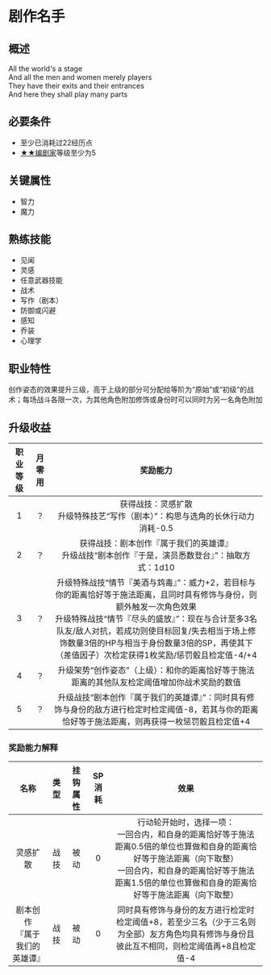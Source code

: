 # 剧作名手

## 概述

All the world's a stage<br>And all the men and women merely players<br>They have their exits and their entrances<br>And here they shall play many parts

## 必要条件

* 至少已消耗过22经历点
* <a href="../2-Playwright" target="_blank">★★编剧家</a>等级至少为5

## 关键属性

* 智力
* 魔力

## 熟练技能

* 见闻
* 灵感
* 任意武器技能
* 战术
* 写作（剧本）
* 防御或闪避
* 感知
* 乔装
* 心理学

## 职业特性

创作姿态的效果提升三级，高于上级的部分可分配给等阶为“原始”或“初级”的战术；每场战斗各限一次，为其他角色附加修饰或身份时可以同时为另一名角色附加

## 升级收益

职业等级|月零用|奖励能力
:--:|:--:|:--:
1|？|获得战技：灵感扩散<br>升级特殊技艺“写作（剧本）”：构思与选角的长休行动力消耗-0.5
2|？|获得战技：剧本创作『属于我们的英雄谭』<br>升级战技“剧本创作『于是，演员悉数登台』”：抽取方式：1d10
3|？|升级特殊战技“情节『美酒与鸩毒』”：威力+2，若目标与你的距离恰好等于施法距离，且同时具有修饰与身份，则额外触发一次角色效果<br>升级特殊战技“情节『尽头的盛放』”：现在与合计至多3名队友/敌人对抗，若成功则使目标回复/失去相当于场上修饰数量3倍的HP与相当于身份数量3倍的SP，再使其下（差值因子）次检定获得1枚奖励/惩罚骰且检定值-4/+4
4|？|升级架势“创作姿态”（上级）：和你的距离恰好等于施法距离的其他队友检定阈值增加你战术奖励的数值
5|？|升级战技“剧本创作『属于我们的英雄谭』”：同时具有修饰与身份的敌方进行检定时检定阈值-8，若其与你的距离恰好等于施法距离，则再获得一枚惩罚骰且检定值+4

### 奖励能力解释

名称|类型|挂钩属性|SP消耗|效果
:--:|:--:|:--:|:--:|:--:
灵感扩散|战技|被动|0|行动轮开始时，选择一项：<br>一回合内，和自身的距离恰好等于施法距离0.5倍的单位也算做和自身的距离恰好等于施法距离（向下取整）<br>一回合内，和自身的距离恰好等于施法距离1.5倍的单位也算做和自身的距离恰好等于施法距离（向下取整）
剧本创作<br>『属于我们的英雄谭』|战技|被动|0|同时具有修饰与身份的友方进行检定时检定阈值+8，若至少三名（少于三名则为全部）友方角色均具有修饰与身份且彼此互不相同，则检定阈值再+8且检定值-4